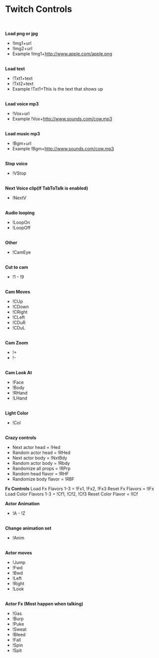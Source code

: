 # Twitch Controls <br /><br />

**Load png or jpg** <br />
* !Img1+url <br />
* !Img2+url <br />
* Example !Img1+http://www.apple.com/apple.png <br /><br />

**Load text** <br />
* !Txt1+text <br />
* !Txt2+text <br />
* Example !Txt1+This is the text that shows up <br /><br />

**Load voice mp3** <br />
* !Vox+url <br />
* Example !Vox+http://www.sounds.com/cow.mp3 <br /><br />

**Load music mp3** <br />
* !Bgm+url <br />
* Example !Bgm+http://www.sounds.com/cow.mp3 <br /><br />

**Stop voice** <br />
* !VStop <br /><br />

**Next Voice clip(If TabToTalk is enabled)** <br />
* !NextV <br /><br />

**Audio looping** <br />
* !LoopOn <br />
* !LoopOff <br /><br />

**Other** <br />
* !CamEye <br /><br />

**Cut to cam** <br />
* !1 - !9 <br /><br />

**Cam Moves** <br />
* !CUp <br />
* !CDown <br />
* !CRight <br />
* !CLeft <br />
* !CDuR <br />
* !CDuL <br /><br />

**Cam Zoom** <br />
* !+ <br />
* !- <br /><br />

**Cam Look At** <br />
* !Face <br />
* !Body <br />
* !RHand <br />
* !LHand <br /><br />

**Light Color** <br />
* !Col <br /><br />

**Crazy controls**
* Next actor head = !Hed
* Random actor head = !RHed
* Next actor body = !NxtBdy
* Random actor body = !Rbdy
* Randomize all props =  !RPrp
* Random head flavor = !RHF
* Randomize body flavor = !RBF

**Fx Controls**
Load Fx Flavors 1-3 = !Fx1, !Fx2, !Fx3
Reset Fx Flavors = !IFx
Load Color Flavors 1-3 = !Cf1, !Cf2, !Cf3
Reset Color Flavor = !ICf

**Actor Animation** <br />
* !A - !Z <br /><br />

**Change animation set** <br />
* !Anim <br /><br />

**Actor moves** <br />
* !Jump <br />
* !Fwd <br />
* !Bwd <br />
* !Left <br />
* !Right <br />
* !Look <br /><br />

**Actor Fx (Most happen when talking)** <br />
* !Gas <br />
* !Burp <br />
* !Puke <br />
* !Sweat <br />
* !Bleed <br />
* !Fall <br />
* !Spin <br />
* !Spit <br />
